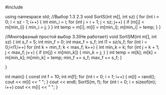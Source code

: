 #include <iostream>

using namespace std;
//Выбор 1.3 2.3
void SortS(int m[], int sz)
{
	for (int i = 0; i < sz - 1; i++) {
		int min_i = i;
		for (int j = i + 1; j < sz; j++) {
			if (m[j] < m[min_i]) {
				min_i = j;
			}
		}
		int temp = m[i];
		m[i] = m[min_i];
		m[min_i] = temp;
	}
}

//Многофазный простой выбор 3.3(Не работает)
void SortSM(int m[], int sz)
{
	int s_f = 5;
	int min_f = 0;
	int max_f = s_f;
	int l1 = sz/s_f;
	for (int i = 0;i<l1;i++)
		for (int k = min_f; k < max_f; k++)
		{
			int min_k = k;
			for (int j = k + 1; j < max_f; j++) {
				if (m[j] < m[min_k]) {
					min_k = j;
				}
			}
			int temp = m[k];
			m[k] = m[min_k];
			m[min_k] = temp;
			min_f += s_f;
			max_f += s_f;
		}
		
}

int main()
{
	const int f = 10;
	int m[f];
	for (int i = 0; i < f; i++)
	{
		m[i] = rand();
		cout << m[i] << " ";
	}
	cout << endl;
	SortS(m, f);
	for (int i = 0; i < sizeof(m); i++)
		cout << m[i] << " ";
}
